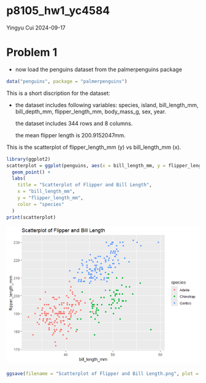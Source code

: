 p8105_hw1_yc4584
================
Yingyu Cui
2024-09-17

# Problem 1

- now load the penguins dataset from the palmerpenguins package

``` r
data("penguins", package = "palmerpenguins")
```

This is a short discription for the dataset:

- the dataset includes following variables: species, island,
  bill_length_mm, bill_depth_mm, flipper_length_mm, body_mass_g, sex,
  year.

  the dataset includes 344 rows and 8 columns.

  the mean flipper length is 200.9152047mm.

This is the scatterplot of flipper_length_mm (y) vs bill_length_mm (x).

``` r
library(ggplot2)
scatterplot = ggplot(penguins, aes(x = bill_length_mm, y = flipper_length_mm, color = species)) +
  geom_point() +
  labs(
    title = "Scatterplot of Flipper and Bill Length",
    x = "bill_length_mm",
    y = "flipper_length_mm",
    color = "species"
  )
print(scatterplot)
```

![](p8105_hw1_yc4584_files/figure-gfm/scatterplot-1.png)<!-- -->

``` r
ggsave(filename = "Scatterplot of Flipper and Bill Length.png", plot = scatterplot)
```
